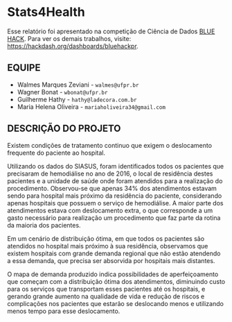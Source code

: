 # Stats4Health

Esse relatório foi apresentado na competição de Ciência de Dados
[BLUE HACK](https://www.blueopen.org/curitiba). Para ver os demais
trabalhos, visite: <https://hackdash.org/dashboards/bluehackpr>.

## EQUIPE

  * Walmes Marques Zeviani - `walmes@ufpr.br`
  * Wagner Bonat - `wbonat@ufpr.br`
  * Guilherme Hathy - `hathy@ladecora.com.br`
  * Maria Helena Oliveira - `mariaholiveira34@gmail.com`

## DESCRIÇÃO DO PROJETO

Existem condições de tratamento continuo que exigem o deslocamento
frequente do paciente ao hospital.

Utilizando os dados do SIASUS, foram identificados todos os pacientes
que precisaram de hemodiálise no ano de 2016, o local de residência
destes pacientes e a unidade de saúde onde foram atendidos para a
realização do procedimento. Observou-se que apenas 34% dos atendimentos
estavam sendo para hospital mais próximo da residência do paciente,
considerando apenas hospitais que possuem o serviço de hemodiálise.  A
maior parte dos atendimentos estava com deslocamento extra, o que
corresponde a um gasto necessário para realização um procedimento que
faz parte da rotina da maioria dos pacientes.

Em um cenário de distribuição ótima, em que todos os pacientes são
atendidos no hospital mais próximo à sua residência, observamos que
existem hospitais com grande demanda regional que não estão atendendo a
essa demanda, que precisa ser absorvida por hospitais mais distantes.

O mapa de demanda produzido indica possibilidades de aperfeiçoamento que
começam com a distribuição ótima dos atendimentos, diminuindo custo para
os serviços que transportam esses pacientes até os hospitais, e gerando
grande aumento na qualidade de vida e redução de riscos e complicações
nos pacientes que estarão se deslocando menos e utilizando menos tempo
para esse deslocamento.
